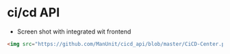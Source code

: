 # ci/cd API
- Screen shot  with integrated wit frontend 
```html
<img src="https://github.com/ManUnit/cicd_api/blob/master/CiCD-Center.png?raw=true" alt="image description">

